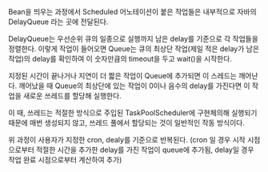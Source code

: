 
Bean을 띄우는 과정에서 Scheduled 어노테이션이 붙은 작업들은 내부적으로 자바의 DelayQueue 라는 곳에 전달된다.

DelayQueue는 우선순위 큐의 일종으로 실행까지 남은 delay를 기준으로 각 작업들을 정렬한다.
이렇게 작업이 들어오면 Queue는 큐의 최상단 작업(제일 적은 delay가 남은 작업)의 delay를 확인하여 이 숫자만큼의 timeout을 두고 wait()을 시작한다.

지정된 시간이 끝나거나 지연이 더 짧은 작업이 Queue에 추가되면 이 스레드는 깨어난다.
깨어났을 때 Queue의 최상단에 있는 작업이 0이나 음수의 delay를 가진다면 이 작업을 새로운 쓰레드를 할당해 실행한다.

이 때, 쓰레드는 적절한 방식으로 주입된 TaskPoolScheduler에 구현체의해 실행되기 때문에 매번 생성되지 않고, 쓰레드 풀에서 할당되는 것이 일반적인 작동 방식이다.

위 과정이 사용자가 지정한 cron, dealy를 기준으로 반복된다.
(cron 일 경우 시작 시점으로부터 적절한 시간을 추가한 delay를 가진 작업이 queue에 추가됨, delay일 경우 작업 완료 시점으로부터 계산하여 추가)


